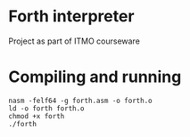 # Forth interpreter
Project as part of ITMO courseware
# Compiling and running
```
nasm -felf64 -g forth.asm -o forth.o
ld -o forth forth.o
chmod +x forth
./forth
```